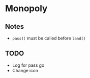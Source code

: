 # Monopoly

## Notes

* `pass()` must be called before `land()`

## TODO

* Log for pass go
* Change icon
